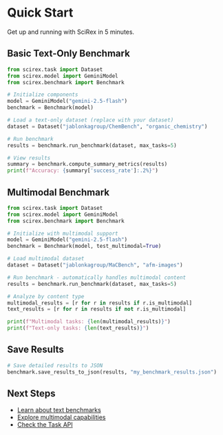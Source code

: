 # Quick Start

Get up and running with SciRex in 5 minutes.

## Basic Text-Only Benchmark

```python
from scirex.task import Dataset
from scirex.model import GeminiModel
from scirex.benchmark import Benchmark

# Initialize components
model = GeminiModel("gemini-2.5-flash")
benchmark = Benchmark(model)

# Load a text-only dataset (replace with your dataset)
dataset = Dataset("jablonkagroup/ChemBench", "organic_chemistry")

# Run benchmark
results = benchmark.run_benchmark(dataset, max_tasks=5)

# View results
summary = benchmark.compute_summary_metrics(results)
print(f"Accuracy: {summary['success_rate']:.2%}")
```

## Multimodal Benchmark

```python
from scirex.task import Dataset
from scirex.model import GeminiModel
from scirex.benchmark import Benchmark

# Initialize with multimodal support
model = GeminiModel("gemini-2.5-flash")
benchmark = Benchmark(model, test_multimodal=True)

# Load multimodal dataset
dataset = Dataset("jablonkagroup/MaCBench", "afm-images")

# Run benchmark - automatically handles multimodal content
results = benchmark.run_benchmark(dataset, max_tasks=5)

# Analyze by content type
multimodal_results = [r for r in results if r.is_multimodal]
text_results = [r for r in results if not r.is_multimodal]

print(f"Multimodal tasks: {len(multimodal_results)}")
print(f"Text-only tasks: {len(text_results)}")
```

## Save Results

```python
# Save detailed results to JSON
benchmark.save_results_to_json(results, "my_benchmark_results.json")
```

## Next Steps

- [Learn about text benchmarks](../guides/text-benchmark.md)
- [Explore multimodal capabilities](../guides/multimodal-benchmark.md)
- [Check the Task API](../api-reference/task.md)
